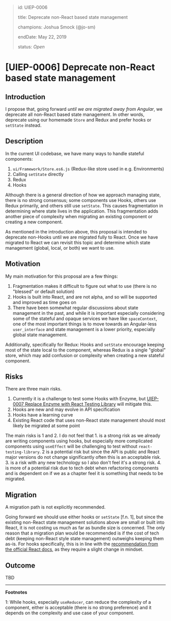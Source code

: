 > id: UIEP-0006
>
> title: Deprecate non-React based state management
>
> champions: Joshua Smock (@jo-sm)
>
> endDate: May 22, 2019
>
> status: *Open*

# [UIEP-0006] Deprecate non-React based state management

## Introduction

I propose that, going forward _until we are migrated away from Angular_, we deprecate all non-React based state management. In other words, deprecate using our homemade `Store` and Redux and prefer hooks or `setState` instead.

## Description

In the current UI codebase, we have many ways to handle stateful components:

1. `ui/Framework/Store.es6.js` (Redux-like store used in e.g. Environments)
2. Calling `setState` directly
3. Redux
4. Hooks

Although there is a general direction of how we approach managing state, there is no strong consensus; some components use Hooks, others use Redux primarily, and others still use `setState`. This causes fragmentation in determining where state lives in the application. This fragmentation adds another piece of complexity when migrating an existing component or creating a new component.

As mentioned in the introduction above, this proposal is intended to deprecate non-Hooks until we are migrated fully to React. Once we have migrated to React we can revisit this topic and determine which state management (global, local, or both) we want to use.

## Motivation

My main motivation for this proposal are a few things:

1. Fragmentation makes it difficult to figure out what to use (there is no "blessed" or default solution)
2. Hooks is built into React, and are not alpha, and so will be supported and improved as time goes on
3. There have been somewhat regular discussions about state management in the past, and while it is important especially considering some of the stateful and opaque services we have like `spaceContext`, one of the most important things is to move towards an Angular-less `user_interface` and state management is a lower priority, especially global state management.

Additionally, specifically for Redux: Hooks and `setState` encourage keeping most of the state local to the component, whereas Redux is a single "global" store, which may add confusion or complexity when creating a new stateful component.

## Risks

There are three main risks.

1. Currently it is a challenge to test some Hooks with Enzyme, but [UIEP-0007 Replace Enzyme with React Testing Library][2] will mitigate this.
2. Hooks are new and may evolve in API specification
3. Hooks have a learning curve
4. Existing React code that uses non-React state management should most likely be migrated at some point

The main risks is 1 and 2. I do not feel that 1. is a strong risk as we already are writing components using hooks, but especially more complicated components using `useEffect` will be challenging to test without `react-testing-library`. 2 is a potential risk but since the API is public and React major versions do not change significantly often this is an acceptable risk. 3. is a risk with any new technology so I also don't feel it's a strong risk. 4. is more of a potential risk due to tech debt when refactoring components and is dependent on if we as a chapter feel it is something that needs to be migrated.

## Migration

A migration path is not explicitly recommended.

Going forward we should use either hooks or `setState` [f.n. 1], but since the existing non-React state management solutions above are small or built into React, it is not costing us much as far as bundle size is concerned. The only reason that a migration plan would be recommended is if the cost of tech debt (keeping non-React style state management) outweighs keeping them as-is. For hooks specifically, this is in line with the [recommendation from the official React docs][1], as they require a slight change in mindset.

## Outcome

TBD

----

**Footnotes**

1: While hooks, especially `useReducer`, can reduce the complexity of a component, either is acceptable (there is no strong preference) and it depends on the complexity and use case of your component.

[1]: https://reactjs.org/docs/hooks-intro.html#gradual-adoption-strategy
[2]: https://github.com/contentful/user_interface/pull/4380
